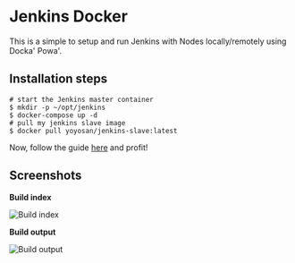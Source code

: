 # Jenkins Docker

This is a simple to setup and run Jenkins with Nodes locally/remotely using Docka' Powa'.

## Installation steps

```
# start the Jenkins master container
$ mkdir -p ~/opt/jenkins
$ docker-compose up -d
# pull my jenkins slave image
$ docker pull yoyosan/jenkins-slave:latest
```

Now, follow the guide [here](https://wiki.jenkins-ci.org/display/JENKINS/Docker+Plugin) and profit!

## Screenshots

**Build index**

![Build index](http://i.imgur.com/bhigpiA.png "Build index")

**Build output**

![Build output](http://i.imgur.com/NkuWjHc.png "Build output")
